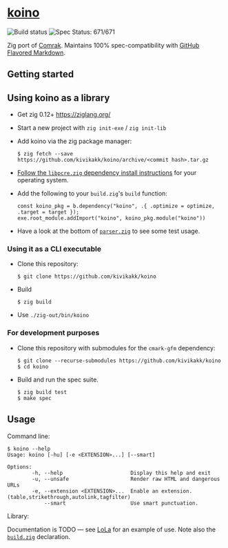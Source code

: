 # [koino](https://github.com/kivikakk/koino)

![Build status](https://github.com/kivikakk/koino/workflows/Zig/badge.svg)
![Spec Status: 671/671](https://img.shields.io/badge/specs-671%2F671-brightgreen.svg)

Zig port of [Comrak](https://github.com/kivikakk/comrak).  Maintains 100% spec-compatibility with [GitHub Flavored Markdown](https://github.github.com/gfm/).


## Getting started

## Using koino as a library

* Get zig 0.12+ https://ziglang.org/
* Start a new project with `zig init-exe` / `zig init-lib`
* Add koino via the zig package manager:
  ```console
  $ zig fetch --save https://github.com/kivikakk/koino/archive/<commit hash>.tar.gz
  ```
 
* [Follow the `libpcre.zig` dependency install instructions](https://github.com/kivikakk/libpcre.zig/blob/main/README.md) for your operating system.
* Add the following to your `build.zig`'s `build` function:
  ```zig
  const koino_pkg = b.dependency("koino", .{ .optimize = optimize, .target = target });
  exe.root_module.addImport("koino", koino_pkg.module("koino"))
  ```

* Have a look at the bottom of [`parser.zig`](https://github.com/kivikakk/koino/blob/main/src/parser.zig) to see some test usage.

### Using it as a CLI executable

* Clone this repository:
  ```console
  $ git clone https://github.com/kivikakk/koino
  ```
* Build
  ```console
  $ zig build
  ```
* Use `./zig-out/bin/koino`

### For development purposes

* Clone this repository with submodules for the `cmark-gfm` dependency:
  ```console
  $ git clone --recurse-submodules https://github.com/kivikakk/koino
  $ cd koino
  ```

* Build and run the spec suite.

  ```console
  $ zig build test
  $ make spec
  ```


## Usage

Command line:

```console
$ koino --help
Usage: koino [-hu] [-e <EXTENSION>...] [--smart]

Options:
        -h, --help                      Display this help and exit
        -u, --unsafe                    Render raw HTML and dangerous URLs
        -e, --extension <EXTENSION>...  Enable an extension. (table,strikethrough,autolink,tagfilter)
            --smart                     Use smart punctuation.
```

Library:

Documentation is TODO — see [LoLa](https://github.com/MasterQ32/LoLa/blob/d02b0e6774fedbe07276d8af51e1a305cc58fb34/src/tools/render-md-page.zig#L157) for an example of use. Note also the [`build.zig`](https://github.com/MasterQ32/LoLa/blob/d02b0e6774fedbe07276d8af51e1a305cc58fb34/build.zig#L41-L50) declaration.

